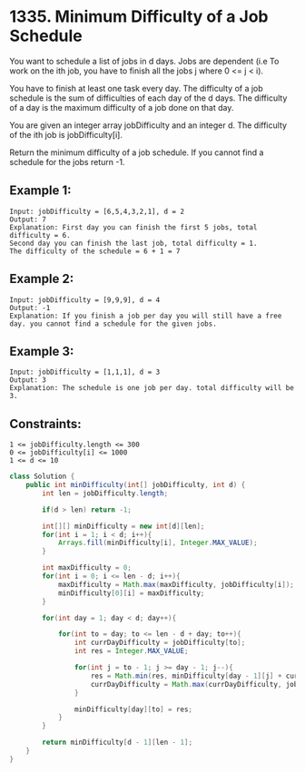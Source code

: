 # 1335. Minimum Difficulty of a Job Schedule

You want to schedule a list of jobs in d days. Jobs are dependent (i.e To work on the ith job, you have to finish all the jobs j where 0 <= j < i).

You have to finish at least one task every day. The difficulty of a job schedule is the sum of difficulties of each day of the d days. The difficulty of a day is the maximum difficulty of a job done on that day.

You are given an integer array jobDifficulty and an integer d. The difficulty of the ith job is jobDifficulty[i].

Return the minimum difficulty of a job schedule. If you cannot find a schedule for the jobs return -1.


## Example 1:

    Input: jobDifficulty = [6,5,4,3,2,1], d = 2
    Output: 7
    Explanation: First day you can finish the first 5 jobs, total difficulty = 6.
    Second day you can finish the last job, total difficulty = 1.
    The difficulty of the schedule = 6 + 1 = 7 


## Example 2:

    Input: jobDifficulty = [9,9,9], d = 4
    Output: -1
    Explanation: If you finish a job per day you will still have a free day. you cannot find a schedule for the given jobs.


## Example 3:

    Input: jobDifficulty = [1,1,1], d = 3
    Output: 3
    Explanation: The schedule is one job per day. total difficulty will be 3.
 

## Constraints:

    1 <= jobDifficulty.length <= 300
    0 <= jobDifficulty[i] <= 1000
    1 <= d <= 10



```java
class Solution {
    public int minDifficulty(int[] jobDifficulty, int d) {
        int len = jobDifficulty.length;

        if(d > len) return -1;

        int[][] minDifficulty = new int[d][len];
        for(int i = 1; i < d; i++){
            Arrays.fill(minDifficulty[i], Integer.MAX_VALUE);
        }

        int maxDifficulty = 0;
        for(int i = 0; i <= len - d; i++){
            maxDifficulty = Math.max(maxDifficulty, jobDifficulty[i]);
            minDifficulty[0][i] = maxDifficulty;
        }

        for(int day = 1; day < d; day++){

            for(int to = day; to <= len - d + day; to++){
                int currDayDifficulty = jobDifficulty[to];
                int res = Integer.MAX_VALUE;

                for(int j = to - 1; j >= day - 1; j--){
                    res = Math.min(res, minDifficulty[day - 1][j] + currDayDifficulty);
                    currDayDifficulty = Math.max(currDayDifficulty, jobDifficulty[j]);
                }

                minDifficulty[day][to] = res;
            }
        }

        return minDifficulty[d - 1][len - 1];
    }
}
```